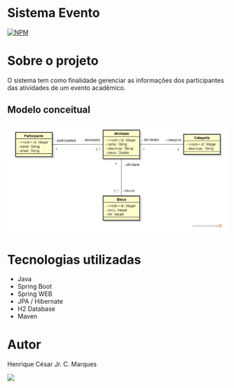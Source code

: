 # Sistema Evento
[![NPM](https://img.shields.io/npm/l/react)](https://github.com/henriquecesarjr/Sistema_Evento/blob/main/LICENSE)

# Sobre o projeto

O sistema tem como finalidade gerenciar as informações dos participantes das atividades de um evento acadêmico.

## Modelo conceitual
![Modelo Conceitual](https://github.com/henriquecesarjr/Sistema_Evento/blob/main/assets/Captura%20de%20tela%202023-10-11%20102106.png)

# Tecnologias utilizadas
- Java
- Spring Boot
- Spring WEB
- JPA / Hibernate
- H2 Database
- Maven

# Autor

Henrique César Jr. C. Marques

<a href="https://www.linkedin.com/in/henrique-marques-376a50274/" target="_blank"><img src="https://img.shields.io/badge/-LinkedIn-%230077B5?style=for-the-badge&logo=linkedin&logoColor=white" target="_blank"></a>
